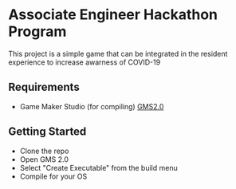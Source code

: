 # Associate Engineer Hackathon Program
This project is a simple game that can be integrated in the resident experience to increase awarness of COVID-19


## Requirements

* Game Maker Studio (for compiling) [GMS2.0](https://www.yoyogames.com/get)


## Getting Started

* Clone the repo
* Open GMS 2.0
* Select "Create Executable" from the build menu
* Compile for your OS

